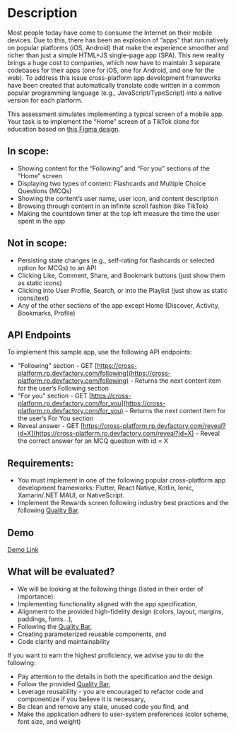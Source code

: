 # Description

Most people today have come to consume the Internet on their mobile devices. Due to this, there has been an explosion of “apps” that run natively on popular platforms (iOS, Android) that make the experience smoother and richer than just a simple HTML+JS single-page app (SPA). This new reality brings a huge cost to companies, which now have to maintain 3 separate codebases for their apps (one for iOS, one for Android, and one for the web). To address this issue cross-platform app development frameworks have been created that automatically translate code written in a common popular programming language (e.g., JavaScript/TypeScript) into a native version for each platform.

This assessment simulates implementing a typical screen of a mobile app. Your task is to implement the “Home” screen of a TikTok clone for education based on [this Figma design](https://www.figma.com/proto/WHPLMEmPriM31ksZ8zrGkE/Quizlr?page-id=2475%253A24127&node-id=2505-24717&viewport=-63%252C-9207%252C0.94&scaling=contain&starting-point-node-id=2505%3A24717&show-proto-sidebar=1).

## In scope:
* Showing content for the “Following” and “For you” sections of the “Home” screen
* Displaying two types of content: Flashcards and Multiple Choice Questions (MCQs)
* Showing the content’s user name,  user icon, and content description
* Browsing through content in an infinite scroll fashion (like TikTok)
* Making the countdown timer at the top left measure the time the user spent in the app
## Not in scope:
* Persisting state changes (e.g., self-rating for flashcards or selected option for MCQs) to an API
* Clicking Like, Comment, Share, and Bookmark buttons (just show them as static icons)
* Clicking into User Profile, Search, or into the Playlist (just show as static icons/text)
* Any of the other sections of the app except Home (Discover, Activity, Bookmarks, Profile)
## API Endpoints

To implement this sample app, use the following API endpoints:
* "Following" section - GET [https://cross-platform.rp.devfactory.com/following](https://cross-platform.rp.devfactory.com/following) - Returns the next content item for the user’s Following section
* "For you" section - GET [https://cross-platform.rp.devfactory.com/for_you](https://cross-platform.rp.devfactory.com/for_you) - Returns the next content item for the user’s For You section
* Reveal answer - GET [https://cross-platform.rp.devfactory.com/reveal?id=X](https://cross-platform.rp.devfactory.com/reveal?id=X) - Reveal the correct answer for an MCQ question with id = X
## Requirements:
* You must implement in one of the following popular cross-platform app development frameworks: Flutter, React Native, Kotlin, Ionic, Xamarin/.NET MAUI, or NativeScript.
* Implement the Rewards screen following industry best practices and the following [Quality Bar](https://docs.google.com/spreadsheets/d/1OBq57fv-ToU2B1A_ttSp6cMMMrh0QZdL2n_G5VH52cw/edit#gid=33758700).

## Demo
[Demo Link](https://drive.google.com/file/d/1GrzRsTnv9VmvK0kICQKMnirUYwicbE3U/view?usp=share_link)
## What will be evaluated?

* We will be looking at the following things (listed in their order of importance):
* Implementing functionality aligned with the app specification,
* Alignment to the provided high-fidelity design (colors, layout, margins, paddings, fonts…),
* Following the [Quality Bar](https://docs.google.com/spreadsheets/d/1OBq57fv-ToU2B1A_ttSp6cMMMrh0QZdL2n_G5VH52cw/edit#gid=33758700),
* Creating parameterized reusable components, and
* Code clarity and maintainability

If you want to earn the highest proficiency, we advise you to do the following:
* Pay attention to the details in both the specification and the design
* Follow the provided [Quality Bar](https://docs.google.com/spreadsheets/d/1OBq57fv-ToU2B1A_ttSp6cMMMrh0QZdL2n_G5VH52cw/edit#gid=33758700),
* Leverage reusability - you are encouraged to refactor code and componentize if you believe it is necessary,
* Be clean and remove any stale, unused code you find, and
* Make the application adhere to user-system preferences (color scheme, font size, and weight)

